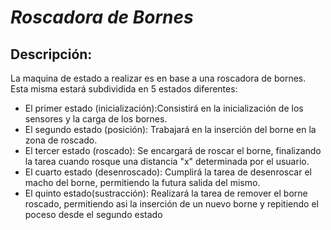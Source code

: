 # ***Roscadora de Bornes***

## Descripción:

La maquina de estado a realizar es en base a una roscadora de bornes. Esta misma estará subdividida en 5 estados diferentes:

- El primer estado (inicialización):Consistirá en la inicialización de los sensores y la carga de los bornes.
- El segundo estado (posición): Trabajará en la inserción del borne en la zona de roscado.
- El tercer estado (roscado): Se encargará de roscar el borne, finalizando la tarea cuando rosque una distancia "x" determinada por el usuario.
- El cuarto estado (desenroscado): Cumplirá la tarea de desenroscar el macho del borne, permitiendo la futura salida del mismo.
- El quinto estado(sustracción): Realizará la tarea de remover el borne roscado, permitiendo asi la inserción de un nuevo borne y repitiendo el poceso desde el segundo estado
